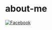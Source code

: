 # about-me
[![Facebook](https://avatars0.githubusercontent.com/u/66635648&link=https://www.facebook.com/yoojinhee030207)](https://www.facebook.com/yoojinhee030207)

